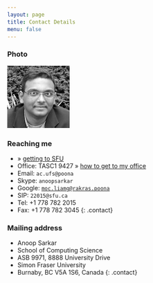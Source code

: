 ```yaml
---
layout: page
title: Contact Details
menu: false
---
```


### Photo

<p><img padding="10px" src="/public/apple-touch-icon-precomposed.png" class="img-responsive img-rounded" style="max-width:144px"></p>

### Reaching me

* &raquo; [getting to SFU](http://www.sfu.ca/about/maps.html)
* Office: TASC1 9427 &raquo; [how to get to my office](http://natlang.cs.sfu.ca/contact/)
* Email: <code><span class="rev">ac.ufs@poona</span></code>
* Skype: `anoopsarkar`
* Google: <code><span class="rev">moc.liamg@rakras.poona</span></code>
* SIP: `22015@sfu.ca`
* Tel: +1 778 782 2015
* Fax: +1 778 782 3045
{: .contact}

### Mailing address

* Anoop Sarkar
* School of Computing Science
* ASB 9971, 8888 University Drive
* Simon Fraser University
* Burnaby, BC V5A 1S6, Canada
{: .contact}

